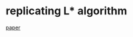 # replicating L* algorithm

[paper](https://www.sciencedirect.com/science/article/pii/0890540187900526?via%3Dihub)
